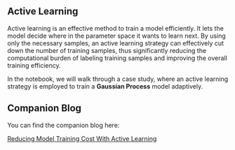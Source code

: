 ## Active Learning

Active learning is an effective method to train a model efficiently. It lets the model decide where in the parameter space it wants to learn next. By using only the necessary samples, an active learning strategy can effectively cut down the number of training samples, thus significantly reducing the computational burden of labeling training samples and improving the overall training efficiency.

In the notebook, we will walk through a case study, where an active learning strategy is employed to train a **Gaussian Process** model adaptively. 


## Companion Blog

You can find the companion blog here:

[Reducing Model Training Cost With Active Learning]()
